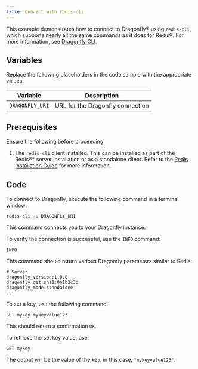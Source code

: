 ```yaml
---
title: Connect with redis-cli
---
```


This example demonstrates how to connect to Dragonfly® using
`redis-cli`, which supports nearly all the same commands as it does for
Redis®. For more information, see [Dragonfly
CLI](https://www.dragonflydb.io/docs/development/cli).

## Variables

Replace the following placeholders in the code sample with the
appropriate values:

 | Variable        | Description                      |
 | --------------- | -------------------------------- |
 | `DRAGONFLY_URI` | URL for the Dragonfly connection |

## Prerequisites

Ensure the following before proceeding:

1.  The `redis-cli` client installed. This can be installed as part of
    the Redis®\* server installation or as a standalone client. Refer to
    the [Redis Installation
    Guide](https://redis.io/docs/getting-started/tutorial/) for more
    information.

## Code

To connect to Dragonfly, execute the following command in a terminal
window:

```
redis-cli -u DRAGONFLY_URI
```

This command connects you to your Dragonfly instance.

To verify the connection is successful, use the `INFO` command:

```
INFO
```

This command should return various Dragonfly parameters similar to
Redis:

```text
# Server
dragonfly_version:1.0.0
dragonfly_git_sha1:0a1b2c3d
dragonfly_mode:standalone
...
```

To set a key, use the following command:

```
SET mykey mykeyvalue123
```

This should return a confirmation `OK`.

To retrieve the set key value, use:

```
GET mykey
```

The output will be the value of the key, in this case,
`"mykeyvalue123"`.
